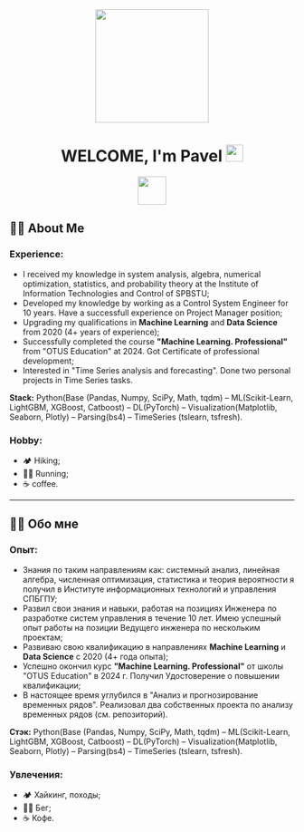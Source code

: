 <div id="header" align="center">
  <img src="https://media.giphy.com/media/jVTkOsIRdx4was3Toi/giphy.gif?cid=790b7611iowqu8fogrmz4xtxkgubz4trmsmf59a4yr7bjxrt&ep=v1_gifs_search&rid=giphy.gif&ct=g" width="200""/>
</div>

<div id="header" align="center">
  <h1>
    WELCOME, I'm  Pavel 
    <img src="https://media.giphy.com/media/hvRJCLFzcasrR4ia7z/giphy.gif" width="30px"/>
  </h1>
</div>

<div id="badges"  align="center">
  <a href="https://vk.com/id1212361">
    <img src="https://img.shields.io/badge/VK-blue?logoSize=auto" width="50"/>
  </a>
</div>


## :raising_hand_man: About Me
### Experience:
- I received my knowledge in system analysis, algebra, numerical optimization, statistics, and probability theory at the 
Institute of Information Technologies and Control of SPBSTU;
- Developed my knowledge by working as a Control System Engineer for 10 years. Have a successfull experience on Project Manager position;
- Upgrading my qualifications in **Machine Learning** and **Data Science** from 2020 (4+ years of experience);
- Successfully completed the course **"Machine Learning. Professional"** from "OTUS Education" at 2024. Got Certificate of professional development;
- Interested in "Time Series analysis and forecasting". Done two personal projects in Time Series tasks.

**Stack:** Python(Base (Pandas, Numpy, SciPy, Math, tqdm) – ML(Scikit-Learn, LightGBM, XGBoost, Catboost) – DL(PyTorch) – Visualization(Matplotlib, Seaborn, Plotly) – Parsing(bs4) – TimeSeries (tslearn, tsfresh).
  
### Hobby:
- :camping: Hiking;
- :running_man: Running;
- :coffee: coffee.
  
---

## :raising_hand_man: Обо мне
### Опыт:
- Знания по таким направлениям как: системный анализ, линейная алгебра, численная оптимизация, статистика и теория вероятности я получил в Институте информационных технологий и управления СПБГПУ;
- Развил свои знания и навыки, работая на позициях Инженера по разработке систем управления в течение 10 лет. Имею успешный опыт работы на позиции Ведущего инженера по нескольким проектам;
- Развиваю свою квалификацию в направлениях **Machine Learning** и **Data Science** с 2020 (4+ года опыта);
- Успешно окончил курс **"Machine Learning. Professional"** от школы "OTUS Education" в 2024 г. Получил Удостоверение о повышении квалификации;
- В настоящее время углубился в "Анализ и прогнозирование временных рядов". Реализовал два собственных проекта по анализу временных рядов (см. репозиторий).

**Стэк:** Python(Base (Pandas, Numpy, SciPy, Math, tqdm) – ML(Scikit-Learn, LightGBM, XGBoost, Catboost) – DL(PyTorch) – Visualization(Matplotlib, Seaborn, Plotly) – Parsing(bs4) – TimeSeries (tslearn, tsfresh).
  
### Увлечения:
- :camping: Хайкинг, походы;
- :running_man: Бег;
- :coffee: Кофе.
